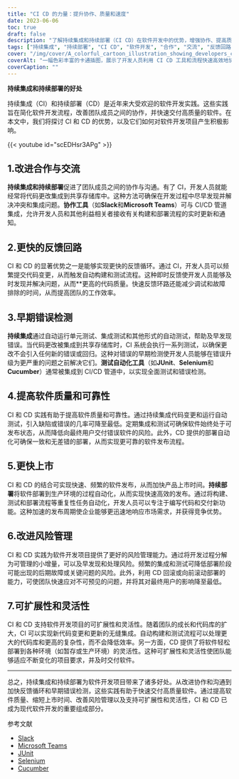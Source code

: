 ```yaml
---
title: "CI CD 的力量：提升协作、质量和速度"
date: 2023-06-06
toc: true
draft: false
description: "了解持续集成和持续部署（CI CD）在软件开发中的优势，增强协作、提高质量和速度。"
tags: ["持续集成", "持续部署", "CI CD", "软件开发", "合作", "交流", "反馈回路", "错误检测", "软件质量", "可靠性", "上市时间", "风险管理", "扩展性", "灵活性", "自动测试", "敏捷开发", "DevOps", "团队生产力", "软件发布", "部署自动化", "测试自动化", "快速软件交付", "敏捷方法", "发布管理", "软件工程", "敏捷团队", "持续改进", "软件测试", "部署管道", "部署过程", "软件开发周期"]
cover: "/img/cover/A_colorful_cartoon_illustration_showing_developers_collaborating.png"
coverAlt: "一幅色彩丰富的卡通插图，展示了开发人员利用 CI CD 工具和流程快速高效地协作和部署软件。"
coverCaption: ""
---
```


**持续集成和持续部署的好处**

持续集成（CI）和持续部署（CD）是近年来大受欢迎的软件开发实践。这些实践旨在简化软件开发流程，改善团队成员之间的协作，并快速交付高质量的软件。在本文中，我们将探讨 CI 和 CD 的优势，以及它们如何对软件开发项目产生积极影响。

{{< youtube id="scEDHsr3APg" >}}

## 1.改进合作与交流

**持续集成和持续部署**促进了团队成员之间的协作与沟通。有了 CI，开发人员就能经常将代码更改集成到共享存储库中。这种方法可确保在开发过程中尽早发现并解决冲突和集成问题。**协作工具**（如**Slack**和**Microsoft Teams**）可与 CI/CD 管道集成，允许开发人员和其他利益相关者接收有关构建和部署流程的实时更新和通知。

## 2.更快的反馈回路

CI 和 CD 的显著优势之一是能够实现更快的反馈循环。通过 CI，开发人员可以频繁提交代码变更，从而触发自动构建和测试流程。这种即时反馈使开发人员能够及时发现并解决问题，从而**更高的代码质量。快速反馈环路还能减少调试和故障排除的时间，从而提高团队的工作效率。

## 3.早期错误检测

**持续集成**通过自动运行单元测试、集成测试和其他形式的自动测试，帮助及早发现错误。当代码更改被集成到共享存储库时，CI 系统会执行一系列测试，以确保更改不会引入任何新的错误或回归。这种对错误的早期检测使开发人员能够在错误升级为更严重的问题之前解决它们。**测试自动化工具**（如**JUnit**、**Selenium**和**Cucumber**）通常被集成到 CI/CD 管道中，以实现全面测试和错误检测。

## 4.提高软件质量和可靠性

CI 和 CD 实践有助于提高软件质量和可靠性。通过持续集成代码变更和运行自动测试，引入缺陷或错误的几率可降至最低。定期集成和测试可确保软件始终处于可发布状态，从而降低向最终用户交付错误软件的风险。此外，CD 提供的部署自动化可确保一致和无差错的部署，从而实现更可靠的软件发布流程。

## 5.更快上市

CI 和 CD 的结合可实现快速、频繁的软件发布，从而加快产品上市时间。**持续部署**将软件部署到生产环境的过程自动化，从而实现快速高效的发布。通过将构建、测试和部署流程等重复性任务自动化，开发人员可以专注于编写代码和交付新功能。这种加速的发布周期使企业能够更迅速地响应市场需求，并获得竞争优势。

## 6.改进风险管理

CI 和 CD 实践为软件开发项目提供了更好的风险管理能力。通过将开发过程分解为可管理的小增量，可以及早发现和处理风险。频繁的集成和测试可降低部署阶段可能出现的后期故障或关键问题的风险。此外，利用 CD 回滚或向前滚动部署的能力，可使团队快速应对不可预见的问题，并将其对最终用户的影响降至最低。

## 7.可扩展性和灵活性

CI 和 CD 支持软件开发项目的可扩展性和灵活性。随着团队的成长和代码库的扩大，CI 可以实现新代码变更和更新的无缝集成。自动构建和测试流程可以处理更大的代码库和更高的复杂性，而不会降低效率。另一方面，CD 提供了将软件轻松部署到各种环境（如暂存或生产环境）的灵活性。这种可扩展性和灵活性使团队能够适应不断变化的项目要求，并及时交付软件。

______

总之，持续集成和持续部署为软件开发项目带来了诸多好处。从改进协作和沟通到加快反馈循环和早期错误检测，这些实践有助于快速交付高质量软件。通过提高软件质量、缩短上市时间、改善风险管理以及支持可扩展性和灵活性，CI 和 CD 已成为现代软件开发的重要组成部分。

参考文献
- [Slack](https://slack.com/)
- [Microsoft Teams](https://www.microsoft.com/en-us/microsoft-teams/group-chat-software)
- [JUnit](https://junit.org/junit5/)
- [Selenium](https://www.selenium.dev/)
- [Cucumber](https://cucumber.io/)
